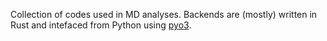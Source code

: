 Collection of codes used in MD analyses. Backends are (mostly) written in Rust and intefaced from Python using [pyo3](https://github.com/PyO3/pyo3).